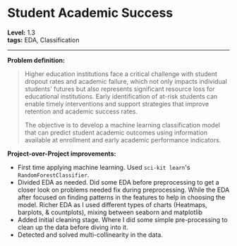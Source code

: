# Student Academic Success

**Level:** 1.3 \
**tags:** EDA, Classification

---

**Problem definition:**
> Higher education institutions face a critical challenge with student dropout rates and academic failure, which not only impacts individual students' futures but also represents significant resource loss for educational institutions. Early identification of at-risk students can enable timely interventions and support strategies that improve retention and academic success rates.
> 
> The objective is to develop a machine learning classification model that can predict student academic outcomes using information available at enrollment and early academic performance indicators.


**Project-over-Project improvements:**
* First time applying machine learning. Used `sci-kit learn`'s `RandomForestClassifier`.
* Divided EDA as needed. Did some EDA before preprocessing to get a closer look on problems needed fix during preprocessing. While the EDA after focused on finding patterns in the features to help in choosing the model. Richer EDA as I used different types of charts (Heatmaps, barplots, & countplots), mixing between seaborn and matplotlib
* Added initial cleaning stage. Where I did some simple pre-processing to clean up the data before diving into it.
* Detected and solved multi-collinearity in the data. 
